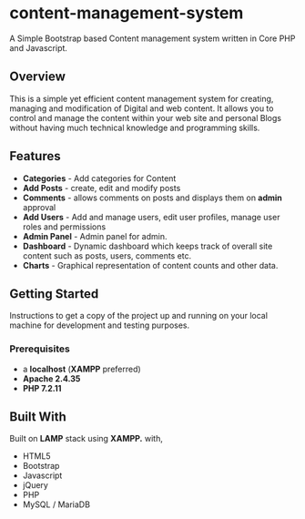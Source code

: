 # content-management-system

A Simple Bootstrap based Content management system written in Core PHP and Javascript.

## Overview

This is a simple yet efficient content management system for creating, managing and modification of Digital and web content. It allows you to control and manage the content within your web site and personal Blogs without having much technical knowledge and programming skills.

## Features

* **Categories** - Add categories for Content 
* **Add Posts** - create, edit and modify posts
* **Comments** - allows comments on posts and displays them on **admin** approval 
* **Add Users** - Add and manage users, edit user profiles, manage user roles and permissions
* **Admin Panel** - Admin panel for admin.
* **Dashboard** - Dynamic dashboard which keeps track of overall site content such as posts, users, comments etc.
* **Charts** - Graphical representation of content counts and other data.

## Getting Started

Instructions to get a copy of the project up and running on your local machine for development and testing purposes.

### Prerequisites

* a **localhost** (**XAMPP** preferred) 
* **Apache 2.4.35**
* **PHP 7.2.11**


## Built With

Built on **LAMP**  stack using **XAMPP.** with,

* HTML5
* Bootstrap
* Javascript
* jQuery
* PHP
* MySQL / MariaDB
 
